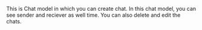 This is Chat model in which you can create chat.
In this chat model, you can see sender and reciever as well time.
You can also delete and edit the chats.
